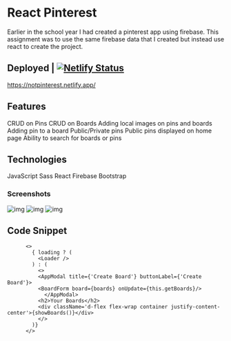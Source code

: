 # React Pinterest

Earlier in the school year I had created a pinterest app using firebase. This assignment was to use the same firebase data that I created but instead use react to create the project. 

## Deployed | [![Netlify Status](https://api.netlify.com/api/v1/badges/04e4c6a2-78d6-476e-8627-8a0def87d07e/deploy-status)](https://app.netlify.com/sites/notpinterest/deploys)
https://notpinterest.netlify.app/


## Features
CRUD on Pins
CRUD on Boards
Adding local images on pins and boards
Adding pin to a board
Public/Private pins
Public pins displayed on home page
Ability to search for boards or pins


## Technologies

JavaScript
Sass
React
Firebase
Bootstrap

### Screenshots
![img](https://user-images.githubusercontent.com/67443077/100302994-212f1900-2f61-11eb-9a94-251897c2efbb.png)
![img](https://user-images.githubusercontent.com/67443077/100303076-53d91180-2f61-11eb-9e31-d6a50252fdbe.png)
![img](https://user-images.githubusercontent.com/67443077/100303079-55a2d500-2f61-11eb-87b0-b7943702c39f.png)


## Code Snippet
```
      <>
        { loading ? (
          <Loader />
        ) : (
          <>
          <AppModal title={'Create Board'} buttonLabel={'Create Board'}>
          <BoardForm board={boards} onUpdate={this.getBoards}/>
            </AppModal>
          <h2>Your Boards</h2>
          <div className='d-flex flex-wrap container justify-content-center'>{showBoards()}</div>
          </>
        )}
      </>
```
